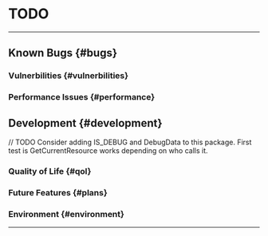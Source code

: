 # TODO

---

## Known Bugs {#bugs}

### Vulnerbilities {#vulnerbilities}

### Performance Issues {#performance}

## Development {#development}

// TODO Consider adding IS_DEBUG and DebugData to this package. First test is GetCurrentResource works depending on who calls it.

### Quality of Life {#qol}

### Future Features {#plans}

### Environment {#environment}

---
